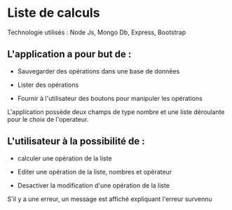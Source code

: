 # Liste de calculs 

Technologie utilisés : Node Js, Mongo Db, Express, Bootstrap

## L'application a pour but de :

- Sauvegarder des opérations dans une base de données 

- Lister des opérations

- Fournir à l'utilisateur des boutons pour manipuler les opérations

L'application possède deux champs de type nombre et une liste déroulante pour le choix de l'operateur.

## L'utilisateur à la possibilité de :

- calculer une opération de la liste

- Editer une opération de la liste, nombres et opérateur

- Desactiver la modification d'une opération de la liste

S'il y a une erreur, un message est affiché expliquant l'erreur survennu








